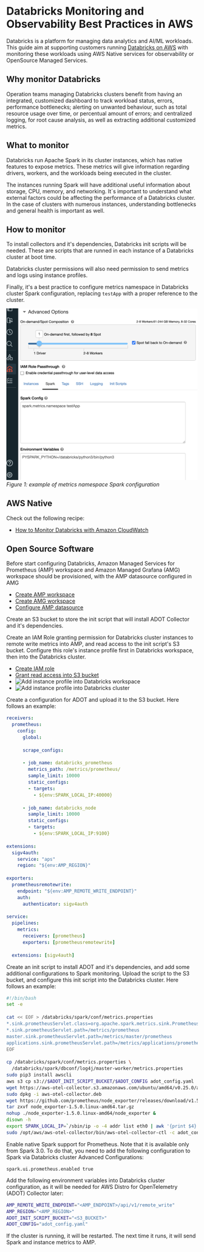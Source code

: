 # Databricks Monitoring and Observability Best Practices in AWS

Databricks is a platform for managing data analytics and AI/ML workloads. This guide aim at supporting customers running [Databricks on AWS](https://aws.amazon.com/solutions/partners/databricks/) with monitoring these workloads using AWS Native services for observability or OpenSource Managed Services.

## Why monitor Databricks

Operation teams managing Databricks clusters benefit from having an integrated, customized dashboard to track workload status, errors, performance bottlenecks; alerting on unwanted behaviour, such as total resource usage over time, or percentual amount of errors; and centralized logging, for root cause analysis, as well as extracting additional customized metrics.

## What to monitor

Databricks run Apache Spark in its cluster instances, which has native features to expose metrics. These metrics will give information regarding drivers, workers, and the workloads being executed in the cluster.

The instances running Spark will have additional useful information about storage, CPU, memory, and networking. It´s important to understand what external factors could be affecting the performance of a Databricks cluster. In the case of clusters with numerous instances, understanding bottlenecks and general health is important as well.

## How to monitor

To install collectors and it's dependencies, Databricks init scripts will be needed. These are scripts that are runned in each instance of a Databricks cluster at boot time.

Databricks cluster permissions will also need permission to send metrics and logs using instance profiles.

Finally, it's a best practice to configure metrics namespace in Databricks cluster Spark configuration, replacing `testApp` with a proper reference to the cluster.

![Databricks Spark Config](../../images/databricks_spark_config.png)
*Figure 1: example of metrics namespace Spark configuration*

## AWS Native

Check out the following recipe:
- [How to Monitor Databricks with Amazon CloudWatch](https://aws.amazon.com/blogs/mt/how-to-monitor-databricks-with-amazon-cloudwatch/)

## Open Source Software

Before start configuring Databricks, Amazon Managed Services for Prometheus (AMP) workspace and Amazon Managed Grafana (AMG) workspace should be provisioned, with the AMP datasource configured in AMG

- [Create AMP workspace]()
- [Create AMG workspace]()
- [Configure AMP datasource]()


Create an S3 bucket to store the init script that will install ADOT Collector and it's dependencies.

Create an IAM Role granting permission for Databricks cluster instances to remote write metrics into AMP, and read access to the init script's S3 bucket. Configure this role's instance profile first in Databricks workspace, then into the Databricks cluster.

- [Create IAM role]()
- [Grant read access into S3 bucket]()
- ![Add instance profile into Databricks workspace]()
- ![Add instance profile into Databricks cluster]()

Create a configuration for ADOT and upload it to the S3 bucket. Here follows an example:

```yaml
receivers:
  prometheus:
    config:
      global:

      scrape_configs:
      
      - job_name: databricks_prometheus
        metrics_path: /metrics/prometheus/
        sample_limit: 10000
        static_configs:
        - targets:
          - ${env:SPARK_LOCAL_IP:40000}

      - job_name: databricks_node
        sample_limit: 10000
        static_configs:
        - targets:
          - ${env:SPARK_LOCAL_IP:9100}

extensions:
  sigv4auth:
    service: "aps"
    region: "${env:AMP_REGION}"

exporters:
  prometheusremotewrite:
    endpoint: "${env:AMP_REMOTE_WRITE_ENDPOINT}"
    auth:
      authenticator: sigv4auth

service:
  pipelines:
    metrics:
      receivers: [prometheus]
      exporters: [prometheusremotewrite]

  extensions: [sigv4auth]

```

Create an init script to install ADOT and it's dependencies, and add some additional configurations to Spark monitoring. Upload the script to the S3 bucket, and configure this init script into the Databricks cluster. Here follows an example:

```bash
#!/bin/bash
set -e

cat << EOF > /databricks/spark/conf/metrics.properties
*.sink.prometheusServlet.class=org.apache.spark.metrics.sink.PrometheusServlet
*.sink.prometheusServlet.path=/metrics/prometheus
master.sink.prometheusServlet.path=/metrics/master/prometheus
applications.sink.prometheusServlet.path=/metrics/applications/prometheus
EOF

cp /databricks/spark/conf/metrics.properties \
  /databricks/spark/dbconf/log4j/master-worker/metrics.properties
sudo pip3 install awscli
aws s3 cp s3://$ADOT_INIT_SCRIPT_BUCKET/$ADOT_CONFIG adot_config.yaml
wget https://aws-otel-collector.s3.amazonaws.com/ubuntu/amd64/v0.25.0/aws-otel-collector.deb
sudo dpkg -i aws-otel-collector.deb
wget https://github.com/prometheus/node_exporter/releases/download/v1.5.0/node_exporter-1.5.0.linux-amd64.tar.gz
tar zxvf node_exporter-1.5.0.linux-amd64.tar.gz
nohup ./node_exporter-1.5.0.linux-amd64/node_exporter &
disown -h
export SPARK_LOCAL_IP=`/sbin/ip -o -4 addr list eth0 | awk '{print $4}' | cut -d/ -f1`
sudo /opt/aws/aws-otel-collector/bin/aws-otel-collector-ctl -c adot_config.yaml -a start
```

Enable native Spark support for Prometheus. Note that it is available only from Spark 3.0. To do that, you need to add the following configuration to Spark via Databricks cluster Advanced Configurations:

```
spark.ui.prometheus.enabled true
```

Add the following environment variables into Databricks cluster configuration, as it will be needed for AWS Distro for OpenTelemetry (ADOT) Collector later:

```bash
AMP_REMOTE_WRITE_ENDPOINT="<AMP_ENDPOINT>/api/v1/remote_write"
AMP_REGION="<AMP_REGION>"
ADOT_INIT_SCRIPT_BUCKET="<S3_BUCKET>"
ADOT_CONFIG="adot_config.yaml"
```

If the cluster is running, it will be restarted. The next time it runs, it will send Spark and instance metrics to AMP.

